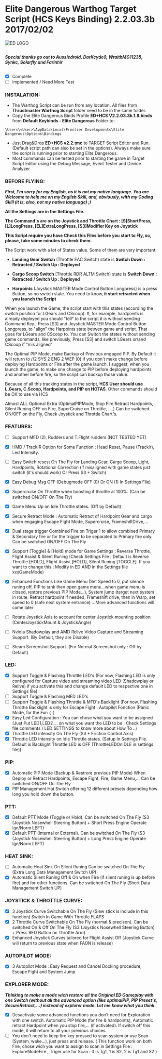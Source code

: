 # Elite Dangerous Warthog Target Script (HCS Keys Binding) 2.2.03.3b 2017/02/02

![ED LOGO](http://edassets.org/img/preview/elite-dangerous-logo_grey.png)

## 
***Special thanks go out to Aussiedroid, DarKcyde0, WraithMG11235, Synkc, Solarfly and Farinhir***
## 

- [x] Complete
- [ ] Implemented / Need More Test

### INSTALATION:

* The Warthog Script can be run from any location. All files from __Thrustmaster Warthog Script__ folder need to be in the same folder.
* Copy the Elite Dangerous Binds Profile __ED+HCS V2.2.03.3b.1.8.binds__ from __Default Keybinds - Elite Dangerous__ Folder to:
```
\Users\<User>\AppData\Local\Frontier Developments\Elite Dangerous\Options\Bindings
```

* Just Drag&Drop __ED+HCS v2.2.tmc__ to TARGET Script Editor and Run. (Default script path can also be set in the options). Always make sure the script is running prior to starting Elite Dangerous.
* Most commands can be tested prior to starting the game in Target Script Editor using the Debug Message, Event Tester and Device Analyzer.

### BEFORE FLYING:

***First, I'm sorry for my English, as it is not my native language. You are Welcome to help me on my English Skill, and, obviously, with my Coding Skill (it is, also, not my native language) ;)***

__All the Settings are in the Settings File.__

__The Command's are on the Joystick and Throttle Chart : [S]ShortPress, [L]LongPress, [EL]ExtraLongPress, [S3]Modifier Key on Joystick__

**This Script require you have Check this Files before you start to Fly, so, please, take some minutes to check them.**

The Script work with a lot of States value. Some of them are very important:

 * **Landing Gear Switch** (Throttle EAC Switch) state is **Switch Down : Retracted / Switch Up : Deployed**
 
 * **Cargo Scoop Switch** (Throttle RDR ALTM Switch) state is **Switch Down : Retracted / Switch Up : Deployed**

 * **Harpoints** (Joystick MASTER Mode Control Button Longpress) is a press Button, so no switch state. You need to know, **it start retracted when you launch the Script**
 
When you launch the Game, the script start with this states (according the switch position for LGears and CScoop). 
If, for example, hardpoints is already deployed you should "tell" to the script it is without sending Command Key ; Press [S3] and Joystick MASTER Mode Control Button Longpress, to "align" the Harpoints state betwen game and script.
That goes for LGears and CScoop to. You can Switch the states without sending game commands, like previously, Press [S3] and switch LGears or/and CScoop if "mis aligned" 

The Optimal PIP Mode, make Backup of Previous engaged PIP. By Default it will return to //2 SYS 2 ENG 2 WEP (0) if you don't make change before deploying Hardpoints or Fire after the game launch. 
I suggest, when you launch the game, to make one change to PIP before deploying hardpoints and another before fire, so the script can backup those value.

Because of all this tracking states in the script, __HCS User should use L.Gears, C.Scoop, Hardpoints, and PIP on HOTAS__. Other commands should be OK to use via HCS

Almost ALL Optional Extra (OptimalPIPMode, Stop Fire Retract Hardpoints, Silent Runing OFF on Fire, SuperCruise on Throttle, ....) Can be switched ON/OFF on the Fly, Check Joystick and Throttle Chart's. 

### FEATURES:

- [ ] Support MFD (2), Rudders and T.Flight rudders (NOT TESTED YET)
- [x] HMD / TrackIR Option for Some Function : Head Reset, Pause (TrackIr), Led Intensity.
- [ ] Easy Switch resest On The Fly for Landing Gear, Cargo Scoop, Light, Hardpoints, Rotational Correction (if misaligned with game states just switch (it's should work) Or Press S3 + Switch)
- [x] Easy Debug Msg OFF (Debugmode OFF (0) Or ON (1) In Settings File)
- [x] Supercruise On Throttle when boosting if throttle at 100%. (Can be switched ON/OFF On The Fly)
- [x] Game Menu Up on Idle Throttle states. (Off by Default)
- [x] Secure Retract Mode : Automatic Retract of Hardpoint Gear and cargo  when engaging Escape Fight Mode, Supercruise, FrameshiftDrive,...
- [x] Dual stage trigger Combined Fire on Triger 1 to allow combined Primary & Secondary fire or for the trigger to be separated to Primary fire only. Can be switched ON/OFF On The Fly
- [x] Support [Toggle] & [Hold] mode for Game Settings : Reverse Throttle, Flight Assist & Silent Runing (Check Settings File : Default is Reverse Throttle [HOLD],  Flight Assist [HOLD], Silent Runing [TOGGLE]. If you want to change this : Modify in ED AND in the Settings file xxxGameMode)
- [x] Enhanced Functions Like Game Menu (Set Speed to 0, put silence runing off, PIP to tank then open game menu...when game menu is closed, restore previous PIP Mode...), System jump (target next system in route, Retract hardpoint if needed, Frameshift drive, then in Warp, set speed to 0 (safe next system entrance) ...More advanced functions will come later
- [ ] Rotate Joystick Axis to account for center Joystick mounting position (CenterJoystickMount & JoystickAngle)
- [ ] Nvidia Shadowplay and AMD Relive Video Capture and Streaming Support. (By Default, they are Disable)
- [ ] Steam Screenshot Support. (For Normal Screenshot only : Off by Default)


### LED:

- [x] Support Toggle & Flashing Throttle LED's (For now, Flashing LED is only configured for Capture video and streaming video LED (Shadowplay or Relive) if you activate this and change default LED to respective one in Settings file)
- [ ] Support Toggle & Flashing MFD LED's
- [ ] Support Toggle & Flashing Throttle & MFD's Backlight (For now, Flashing Throttle Backlight is only for Escape Fight : Autopilot Fonction (Panic Mode, for the Fun :) )
- [x] Easy Led Configuration : You can chose what you want to be assigned (Just Put LED1,LED2 ... on what you want the LED to be : Check Settings file comments / LED SETTINGS to know more about How To ..)
- [x] Throttle LED intensity On The Fly (S3 + Friction Control Axis)
- [x] Throttle LED Intensity on Idle Throttle states. (Setup In Settings File. Default is Backlight Throttle LED is OFF (ThrottleLEDOnIDLE in settings file))
	
### PIP:

- [x] Automatic PIP Mode (Backup & Restrore previous PIP Mode) When Deploy or Retract Hardpoints, Escape Fight, Fire, Game Menu,... Can be switched ON/OFF On The Fly
- [x] PIP Management Hat Switch offering 12 different presets depending how long you hold down the button.

### PTT:

- [x] Default PTT Mode (Toggle or Hold). Can be switched  On The Fly (S3 (Joystick Nosewhell Steering Button) + Short Press Engine Operate Ign/Norm LEFT)
- [x] Default PTT (Internal or External). Can be switched On The Fly (S3 (Joystick Nosewhell Steering Button) + Long Press Engine Operate Ign/Norm LEFT)
	
### HEAT SINK:

- [ ] Automatic Heat Sink On Silent Runing Can be switched  On The Fly (Extra Long Data Management Switch UP)
- [x] Automatic Silent Runing Off & On when Fire (if silent runing is up before fire) and for other functions. Can be switched  On The Fly (Short Data Management Switch UP)

### JOYSTICK & THROTTLE CURVE:

- [x] 3 Joystick Curve Switchable On The Fly (Slew stick is include in this function) Switch In Game With Throttle FLAPS
- [x] 2 Throttle Curve Switchable On The Fly (normal & precison). Can be switched On & Off On The Fly (S3 (Joystick Nosewhell Steering Button) + Press RED Button on Throttle Arm)
- [x] Enhanced Joystick Curves tailored for Flight Assist Off (Joystick Curve will return to previous state when FAON is release)

### AUTOPILOT MODE:

- [x] 3 Autopilot Mode : Easy Request and Cancel Docking procedure, Escape Fight and System Jump

### EXPLORER MODE:

***Thinking to make a mode wich restore all the Original ED Gameplay with one Switch (without all the advanced option (like optimalPIP, PIP Preset's, SecureRetract,...) instead of explorer mode. Let me know what you think.***

- [x] Desactivate some advanced functions you don't need for Exploration with one switch: Automatic PIP Mode (for fire & hardpoints), Automatic retract Hardpoint when you stop fire,... (if activated). If switch off this mode, it will return to all your previous choices.
- [ ] You don't need to keep fire key pressed to scan system or use Scan (System, wake...), just press and release. ( This function work on both Fire, chose wich you want to assign to scan in Settings File : ExploreModeFire , Triger use for Scan : 0 is Tg1, 1 is S2, 2 is Tg1 and S2 )